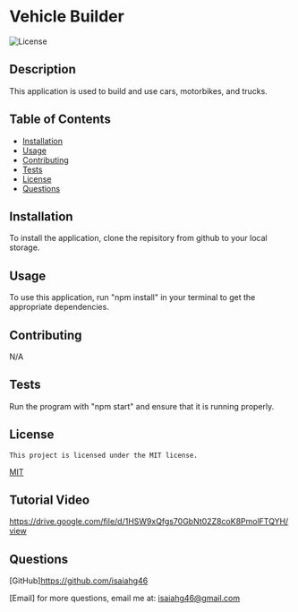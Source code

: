# Vehicle Builder
![License](https://img.shields.io/badge/license-MIT-blue.svg)

## Description
This application is used to build and use cars, motorbikes, and trucks.

## Table of Contents
- [Installation](#installation)
- [Usage](#usage)
- [Contributing](#contributing)
- [Tests](#tests)
- [License](#license)
- [Questions](#questions)


## Installation
To install the application, clone the repisitory from github to your local storage.

## Usage
To use this application, run "npm install" in your terminal to get the appropriate dependencies.

## Contributing
N/A

## Tests
Run the program with "npm start" and ensure that it is running properly.

## License
    This project is licensed under the MIT license.
[MIT](https://opensource.org/licenses/MIT)

## Tutorial Video
https://drive.google.com/file/d/1HSW9xQfgs70GbNt02Z8coK8PmolFTQYH/view

## Questions
[GitHub]https://github.com/isaiahg46

[Email] for more questions, email me at: isaiahg46@gmail.com

